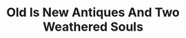 ---
title: "Old Is New Antiques And Two Weathered Souls"
url: /loveland/old-is-new-antiques-and-two-weathered-souls/
shop: antiques
---